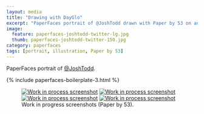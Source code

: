 ```yaml
---
layout: media
title: "Drawing with DayGlo"
excerpt: "PaperFaces portrait of @JoshTodd drawn with Paper by 53 on an iPad."
image: 
  feature: paperfaces-joshtodd-twitter-lg.jpg
  thumb: paperfaces-joshtodd-twitter-150.jpg
category: paperfaces
tags: [portrait, illustration, Paper by 53]
---
```


PaperFaces portrait of <a href="http://twitter.com/JoshTodd">@JoshTodd</a>.

{% include paperfaces-boilerplate-3.html %}

<figure class="half">
	<a href="{{ site.url }}/images/paperfaces-joshtodd-process-1-lg.jpg"><img src="{{ site.url }}/images/paperfaces-joshtodd-process-1-600.jpg" alt="Work in process screenshot"></a>
	<a href="{{ site.url }}/images/paperfaces-joshtodd-process-2-lg.jpg"><img src="{{ site.url }}/images/paperfaces-joshtodd-process-2-600.jpg" alt="Work in process screenshot"></a>
	<a href="{{ site.url }}/images/paperfaces-joshtodd-process-3-lg.jpg"><img src="{{ site.url }}/images/paperfaces-joshtodd-process-3-600.jpg" alt="Work in process screenshot"></a>
	<a href="{{ site.url }}/images/paperfaces-joshtodd-process-4-lg.jpg"><img src="{{ site.url }}/images/paperfaces-joshtodd-process-4-600.jpg" alt="Work in process screenshot"></a>
	<figcaption>Work in progress screenshots (Paper by 53).</figcaption>
</figure>